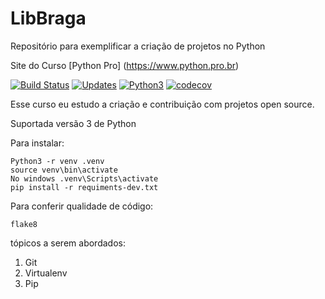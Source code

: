 # LibBraga
Repositório para exemplificar a criação de projetos no Python

Site do Curso [Python Pro] (https://www.python.pro.br)

[![Build Status](https://travis-ci.org/htjoao/LibBraga.svg?branch=main)](https://travis-ci.org/htjoao/LibBraga)
[![Updates](https://pyup.io/repos/github/htjoao/LibBraga/shield.svg)](https://pyup.io/repos/github/htjoao/LibBraga/)
[![Python3](https://pyup.io/repos/github/htjoao/LibBraga/python-3-shield.svg)](https://pyup.io/repos/github/htjoao/LibBraga/)
[![codecov](https://codecov.io/gh/htjoao/LibBraga/branch/main/graph/badge.svg?token=QPPJRS4R0M)](https://codecov.io/gh/htjoao/LibBraga)

Esse curso eu estudo a criação e contribuição com projetos open source.

Suportada versão 3 de Python

Para instalar:

```console
Python3 -r venv .venv
source venv\bin\activate
No windows .venv\Scripts\activate
pip install -r requiments-dev.txt
```

Para conferir qualidade de código:

```console
flake8
```

tópicos a serem abordados:
1. Git
2. Virtualenv
3. Pip
